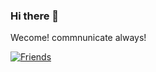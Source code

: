 ### Hi there 👋

Wecome! commnunicate always!

[![Friends](https://hits.seeyoufarm.com/api/count/incr/badge.svg?url=https%3A%2F%2Fgithub.com%2FGodkimchiy&count_bg=%2344E5E0&title_bg=%23D51A1A&icon=github.svg&icon_color=%23FDFDFD&title=Friends&edge_flat=false)](https://hits.seeyoufarm.com)


<!--
**Godkimchiy/Godkimchiy** is a ✨ _special_ ✨ repository because its `README.md` (this file) appears on your GitHub profile.

Here are some ideas to get you started:

- 🔭 I’m currently working on ...
- 🌱 I’m currently learning ...
- 👯 I’m looking to collaborate on ...
- 🤔 I’m looking for help with ...
- 💬 Ask me about ...
- 📫 How to reach me: ...
- 😄 Pronouns: ...
- ⚡ Fun fact: ...
-->
